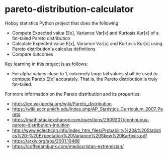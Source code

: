 # pareto-distribution-calculator
Hobby statistics Python project that does the following:
- Compute Expected value E[x], Variance Var[x] and Kurtosis Kur[x] of a fat-tailed Pareto distribution
- Calculate Expected value E[x], Variance Var[x] and Kurtosis Kur[x] using Pareto distribution's calculus definitions
- Compare outcomes

Key learning in this project is as follows:

- For alpha values close to 1, extremely large tail values shall be used to compute Pareto E[x] accurately. That is, the Pareto distribution is truly fat-tailed.

For more information on the Pareto distribution and its properties:

- https://en.wikipedia.org/wiki/Pareto_distribution
- https://wiki.socr.umich.edu/index.php/AP_Statistics_Curriculum_2007_Pareto
- https://math.stackexchange.com/questions/2909207/continuous-pareto-distribution-intuition
- http://www.eclecticon.info/index_htm_files/Probability%20&%20Statistics%20-%20Expectation%20Variance%20Skew%20Kurtosis.pdf
- https://arxiv.org/abs/2001.10488
- https://coffeeandjunk.com/mediocristan-extremistan/
